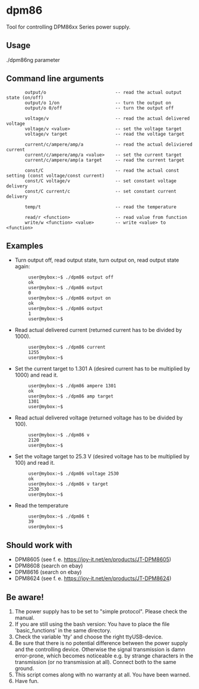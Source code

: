 # dpm86

Tool for controlling DPM86xx Series power supply.

## Usage
 
 ./dpm86ng parameter

## Command line arguments
 
           output/o                          -- read the actual output state (on/off)
           output/o 1/on                     -- turn the output on
           output/o 0/off                    -- turn the output off

           voltage/v                         -- read the actual delivered voltage
           voltage/v <value>                 -- set the voltage target
           voltage/v target                  -- read the voltage target

           current/c/ampere/amp/a            -- read the actual deliviered current
           current/c/ampere/amp/a <value>    -- set the current target
           current/c/ampere/amp(a target     -- read the current target

           const/C                           -- read the actual const setting (const voltage/const current)
           const/C voltage/v                 -- set constant voltage delivery
           const/C current/c                 -- set constant current delivery

           temp/t                            -- read the temperature

           read/r <function>                 -- read value from function
           write/w <function> <value>        -- write <value> to <function>

## Examples


- Turn output off, read output state, turn output on, read output state again:

           user@mybox:~$ ./dpm86 output off
           ok
           user@mybox:~$ ./dpm86 output
           0
           user@mybox:~$ ./dpm86 output on
           ok
           user@mybox:~$ ./dpm86 output
           1
           user@mybox:~$ 
           
- Read actual delivered current (returned current has to be divided by 1000).

           user@mybox:~$ ./dpm86 current
           1255
           user@mybox:~$ 

- Set the current target to 1.301 A (desired current has to be multiplied by 1000) and read it.

           user@mybox:~$ ./dpm86 ampere 1301
           ok
           user@mybox:~$ ./dpm86 amp target
           1301
           user@mybox:~$ 

- Read actual delivered voltage (returned voltage has to be divided by 100).

           user@mybox:~$ ./dpm86 v
           2120
           user@mybox:~$ 

- Set the voltage target to 25.3 V (desired voltage has to be multiplied by 100) and read it.

           user@mybox:~$ ./dpm86 voltage 2530
           ok
           user@mybox:~$ ./dpm86 v target
           2530
           user@mybox:~$ 

- Read the temperature

           user@mybox:~$ ./dpm86 t
           39
           user@mybox:~$ 
 
## Should work with

- DPM8605 (see f. e. https://joy-it.net/en/products/JT-DPM8605)
- DPM8608 (search on ebay)
- DPM8616 (search on ebay)
- DPM8624 (see f. e. https://joy-it.net/en/products/JT-DPM8624)

## Be aware!

1. The power supply has to be set to "simple protocol". Please check the manual.
2. If you are still using the bash version: You have to place the file 'basic_functions' in the same directory.
3. Check the variable 'tty' and choose the right ttyUSB-device.
4. Be sure that there is no potential difference between the power supply and the controlling device. Otherwise the signal transmission is damn error-prone, which becomes noticeable e.g. by strange characters in the transmission (or no transmission at all). Connect both to the same ground.
4. This script comes along with no warranty at all. You have been warned.
5. Have fun.
